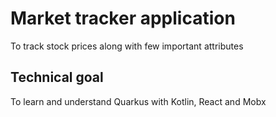 # Market tracker application

To track stock prices along with few important attributes

## Technical goal

To learn and understand Quarkus with Kotlin, React and Mobx